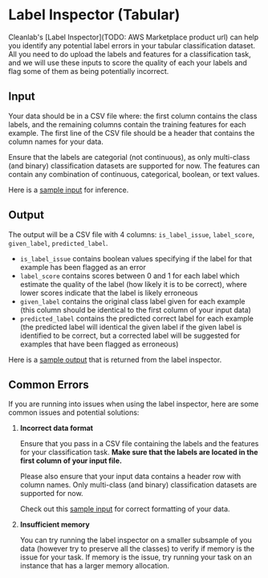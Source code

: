 # Label Inspector (Tabular)

Cleanlab's [Label Inspector](TODO: AWS Marketplace product url) can help you identify any potential label errors in your tabular classification dataset. All you need to do upload the labels and features for a classification task, and we will use these inputs to score the quality of each your labels and flag some of them as being potentially incorrect.

## Input

Your data should be in a CSV file where: the first column contains the class labels, and the remaining columns contain the training features for each example. The first line of the CSV file should be a header that contains the column names for your data.

Ensure that the labels are categorial (not continuous), as only multi-class (and binary) classification datasets are supported for now. The features can contain any combination of continuous, categorical, boolean, or text values.

Here is a [sample input](data/input/payload.csv) for inference.

## Output

The output will be a CSV file with 4 columns: `is_label_issue`, `label_score`, `given_label`, `predicted_label`.

- `is_label_issue` contains boolean values specifying if the label for that example has been flagged as an error
- `label_score` contains scores between 0 and 1 for each label which estimate the quality of the label (how likely it is to be correct), where lower scores indicate that the label is likely erroneous
- `given_label` contains the original class label given for each example (this column should be identical to the first column of your input data)
- `predicted_label` contains the predicted correct label for each example (the predicted label will identical the given label if the given label is identified to be correct, but a corrected label will be suggested for examples that have been flagged as erroneous)

Here is a [sample output](data/output/sample/sample_output.csv) that is returned from the label inspector.

## Common Errors

If you are running into issues when using the label inspector, here are some common issues and potential solutions:

1. **Incorrect data format**
    
    Ensure that you pass in a CSV file containing the labels and the features for your classification task. **Make sure that the labels are located in the first column of your input file.**
    
    Please also ensure that your input data contains a header row with column names. Only multi-class (and binary) classification datasets are supported for now.

    Check out this [sample input](data/input/payload.csv) for correct formatting of your data.

2. **Insufficient memory**

    You can try running the label inspector on a smaller subsample of you data (however try to preserve all the classes) to verify if memory is the issue for your task. If memory is the issue, try running your task on an instance that has a larger memory allocation.